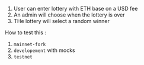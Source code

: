1. User can enter lottery with ETH base on a USD fee
2. An admin will choose when the lottery is over
3. THe lottery will select a random winner

How to test this :
1. `mainnet-fork`
2. `developement` with mocks
3. `testnet`
